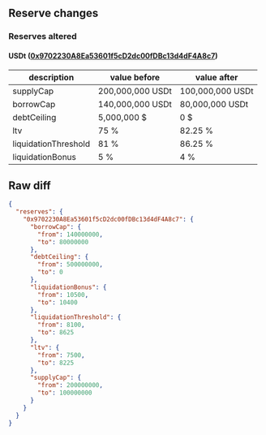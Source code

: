 ## Reserve changes

### Reserves altered

#### USDt ([0x9702230A8Ea53601f5cD2dc00fDBc13d4dF4A8c7](https://snowtrace.io/address/0x9702230A8Ea53601f5cD2dc00fDBc13d4dF4A8c7))

| description | value before | value after |
| --- | --- | --- |
| supplyCap | 200,000,000 USDt | 100,000,000 USDt |
| borrowCap | 140,000,000 USDt | 80,000,000 USDt |
| debtCeiling | 5,000,000 $ | 0 $ |
| ltv | 75 % | 82.25 % |
| liquidationThreshold | 81 % | 86.25 % |
| liquidationBonus | 5 % | 4 % |


## Raw diff

```json
{
  "reserves": {
    "0x9702230A8Ea53601f5cD2dc00fDBc13d4dF4A8c7": {
      "borrowCap": {
        "from": 140000000,
        "to": 80000000
      },
      "debtCeiling": {
        "from": 500000000,
        "to": 0
      },
      "liquidationBonus": {
        "from": 10500,
        "to": 10400
      },
      "liquidationThreshold": {
        "from": 8100,
        "to": 8625
      },
      "ltv": {
        "from": 7500,
        "to": 8225
      },
      "supplyCap": {
        "from": 200000000,
        "to": 100000000
      }
    }
  }
}
```